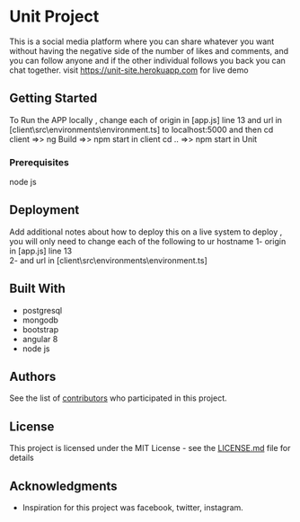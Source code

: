# Unit Project

This is a social media platform where you can share whatever you want without having the negative side of the number of likes and comments, and you can follow anyone and if the other individual follows you back you can chat together.
visit https://unit-site.herokuapp.com for live demo

## Getting Started

To Run the APP locally , change each of origin in [app.js] line 13 and url in [client\src\environments\environment.ts] to localhost:5000 
and then cd client =>> ng Build =>> npm start in client 
cd .. =>> npm start in Unit 

### Prerequisites

node js

## Deployment

Add additional notes about how to deploy this on a live system
to deploy , you will only need to change each of the following to ur hostname 
1- origin in [app.js] line 13  
2- and url in [client\src\environments\environment.ts] 

## Built With
* postgresql
* mongodb
* bootstrap
* angular 8
* node js

## Authors

See the list of [contributors](https://github.com/B24-Team/Unit/graphs/contributors) who participated in this project.


## License

This project is licensed under the MIT License - see the [LICENSE.md](LICENSE.md) file for details

## Acknowledgments

* Inspiration for this project was facebook, twitter, instagram.
